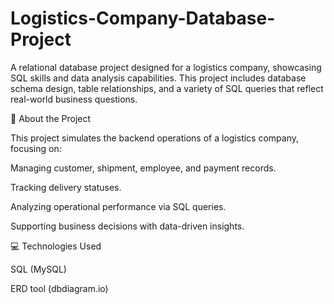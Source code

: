 # Logistics-Company-Database-Project
A relational database project designed for a logistics company, showcasing SQL skills and data analysis capabilities. This project includes database schema design, table relationships, and a variety of SQL queries that reflect real-world business questions.

📖 About the Project

This project simulates the backend operations of a logistics company, focusing on:

Managing customer, shipment, employee, and payment records.

Tracking delivery statuses.

Analyzing operational performance via SQL queries.

Supporting business decisions with data-driven insights.

💻 Technologies Used

SQL (MySQL)

ERD tool (dbdiagram.io)

